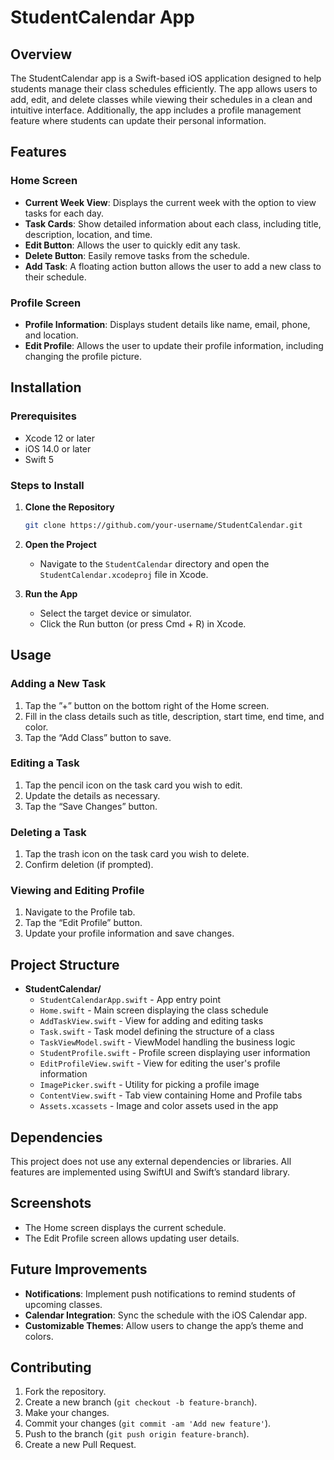 # StudentCalendar App

## Overview

The StudentCalendar app is a Swift-based iOS application designed to help students manage their class schedules efficiently. The app allows users to add, edit, and delete classes while viewing their schedules in a clean and intuitive interface. Additionally, the app includes a profile management feature where students can update their personal information.

## Features

### Home Screen

- **Current Week View**: Displays the current week with the option to view tasks for each day.
- **Task Cards**: Show detailed information about each class, including title, description, location, and time.
- **Edit Button**: Allows the user to quickly edit any task.
- **Delete Button**: Easily remove tasks from the schedule.
- **Add Task**: A floating action button allows the user to add a new class to their schedule.

### Profile Screen

- **Profile Information**: Displays student details like name, email, phone, and location.
- **Edit Profile**: Allows the user to update their profile information, including changing the profile picture.

## Installation

### Prerequisites

- Xcode 12 or later
- iOS 14.0 or later
- Swift 5

### Steps to Install

1. **Clone the Repository**  
   ```bash
   git clone https://github.com/your-username/StudentCalendar.git

2. **Open the Project**
   - Navigate to the `StudentCalendar` directory and open the `StudentCalendar.xcodeproj` file in Xcode.

3. **Run the App**
   - Select the target device or simulator.
   - Click the Run button (or press Cmd + R) in Xcode.

## Usage

### Adding a New Task

1. Tap the ”+” button on the bottom right of the Home screen.
2. Fill in the class details such as title, description, start time, end time, and color.
3. Tap the “Add Class” button to save.

### Editing a Task

1. Tap the pencil icon on the task card you wish to edit.
2. Update the details as necessary.
3. Tap the “Save Changes” button.

### Deleting a Task

1. Tap the trash icon on the task card you wish to delete.
2. Confirm deletion (if prompted).

### Viewing and Editing Profile

1. Navigate to the Profile tab.
2. Tap the “Edit Profile” button.
3. Update your profile information and save changes.

## Project Structure
- **StudentCalendar/**
  - `StudentCalendarApp.swift` - App entry point
  - `Home.swift` - Main screen displaying the class schedule
  - `AddTaskView.swift` - View for adding and editing tasks
  - `Task.swift` - Task model defining the structure of a class
  - `TaskViewModel.swift` - ViewModel handling the business logic
  - `StudentProfile.swift` - Profile screen displaying user information
  - `EditProfileView.swift` - View for editing the user's profile information
  - `ImagePicker.swift` - Utility for picking a profile image
  - `ContentView.swift` - Tab view containing Home and Profile tabs
  - `Assets.xcassets` - Image and color assets used in the app

## Dependencies

This project does not use any external dependencies or libraries. All features are implemented using SwiftUI and Swift’s standard library.

## Screenshots

- The Home screen displays the current schedule.
- The Edit Profile screen allows updating user details.

## Future Improvements

- **Notifications**: Implement push notifications to remind students of upcoming classes.
- **Calendar Integration**: Sync the schedule with the iOS Calendar app.
- **Customizable Themes**: Allow users to change the app’s theme and colors.

## Contributing

1. Fork the repository.
2. Create a new branch (`git checkout -b feature-branch`).
3. Make your changes.
4. Commit your changes (`git commit -am 'Add new feature'`).
5. Push to the branch (`git push origin feature-branch`).
6. Create a new Pull Request.
